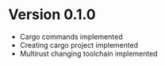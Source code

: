 Version 0.1.0
==================

* Cargo commands implemented
* Creating cargo project implemented
* Multirust changing toolchain implemented
